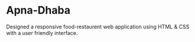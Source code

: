 # Apna-Dhaba
Designed a responsive food-restaurent web application using HTML &amp; CSS with a user friendly interface.
